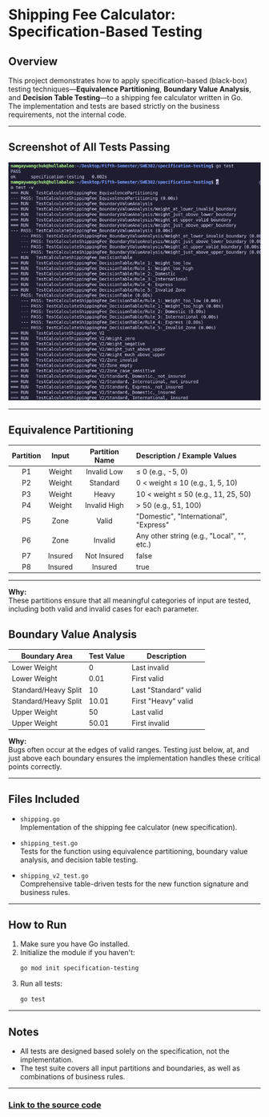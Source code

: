 
# Shipping Fee Calculator: Specification-Based Testing

## Overview

This project demonstrates how to apply specification-based (black-box) testing techniques—**Equivalence Partitioning**, **Boundary Value Analysis**, and **Decision Table Testing**—to a shipping fee calculator written in Go.  
The implementation and tests are based strictly on the business requirements, not the internal code.

---

## Screenshot of All Tests Passing

![](img/6.png)

---

## Equivalence Partitioning

| Partition  | Input   | Partition Name  | Description / Example Values           |
| :---: | :---: | :---: | :--- |
| P1 | Weight  | Invalid Low   | ≤ 0 (e.g., -5, 0) |
| P2 | Weight  | Standard      | 0 < weight ≤ 10 (e.g., 1, 5, 10) |
| P3 | Weight  | Heavy         | 10 < weight ≤ 50 (e.g., 11, 25, 50) |
| P4 | Weight  | Invalid High  | > 50 (e.g., 51, 100) |
| P5 | Zone    | Valid         | "Domestic", "International", "Express" |
| P6 | Zone    | Invalid       | Any other string (e.g., "Local", "", etc.) |
| P7 | Insured | Not Insured   | false |
| P8 | Insured | Insured       | true |

---

**Why:**  
These partitions ensure that all meaningful categories of input are tested, including both valid and invalid cases for each parameter.



## Boundary Value Analysis

| Boundary Area         | Test Value | Description                      |
|----------------------|------------|----------------------------------|
| Lower Weight         | 0          | Last invalid                     |
| Lower Weight         | 0.01       | First valid                      |
| Standard/Heavy Split | 10         | Last "Standard" valid            |
| Standard/Heavy Split | 10.01      | First "Heavy" valid              |
| Upper Weight         | 50         | Last valid                       |
| Upper Weight         | 50.01      | First invalid                    |

**Why:**  
Bugs often occur at the edges of valid ranges. Testing just below, at, and just above each boundary ensures the implementation handles these critical points correctly.

---

## Files Included

- `shipping.go`  
  Implementation of the shipping fee calculator (new specification).

- `shipping_test.go`  
  Tests for the function using equivalence partitioning, boundary value analysis, and decision table testing.

- `shipping_v2_test.go`  
  Comprehensive table-driven tests for the new function signature and business rules.

---

## How to Run

1. Make sure you have Go installed.
2. Initialize the module if you haven't:
    ```sh
    go mod init specification-testing
    ```
3. Run all tests:
    ```sh
    go test
    ```

---

## Notes

- All tests are designed based solely on the specification, not the implementation.
- The test suite covers all input partitions and boundaries, as well as combinations of business rules.

---

### [Link to the source code](https://github.com/Namgay282004/Specification-testing)
